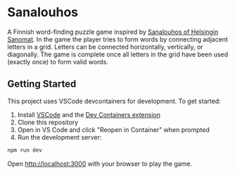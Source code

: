 # Sanalouhos

A Finnish word-finding puzzle game inspired by [Sanalouhos of Helsingin Sanomat](https://www.hs.fi/pelit/art-2000010229611.html). In the game the player tries to form words by connecting adjacent letters in a grid. Letters can be connected horizontally, vertically, or diagonally. The game is complete once all letters in the grid have been used (exactly once) to form valid words.

## Getting Started

This project uses VSCode devcontainers for development. To get started:

1. Install [VSCode](https://code.visualstudio.com/) and the [Dev Containers extension](https://marketplace.visualstudio.com/items?itemName=ms-vscode-remote.remote-containers)
2. Clone this repository
3. Open in VS Code and click "Reopen in Container" when prompted
4. Run the development server:

```bash
npm run dev
```

Open [http://localhost:3000](http://localhost:3000) with your browser to play the game.
